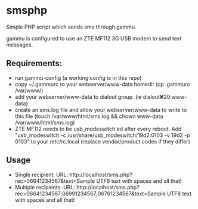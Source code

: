 # smsphp
Simple PHP script which sends sms through gammu.

gammu is configured to use an ZTE MF112 3G USB modem to send text messages.

## Requirements:
- run gammu-config (a working config is in this repo)
- copy ~/.gammurc to your webserver/www-data homedir (cp .gammurc /var/www/)
- add your webserver/www-data to dialout group. (ie dialout:x:20:www-data)
- create an sms.log file and allow your webserver/www-data to write to this file (touch /var/www/html/sms.log && chown www-data /var/www/html/sms.log)
- ZTE MF112 needs to be usb_modeswitch'ed after every reboot. Add "usb_modeswitch -c /usr/share/usb_modeswitch/19d2:0103 -v 19d2 -p 0103" to your /etc/rc.local (replace vendor/product codes if they differ)

## Usage
- Single recipient:
URL: http://localhost/sms.php?rec=06641234567&text=Sample UTF8 text with spaces and all that!
- Multiple recipients:
URL: http://localhost/sms.php?rec=06641234567;06991234567;06761234567&text=Sample UTF8 text with spaces and all that!
